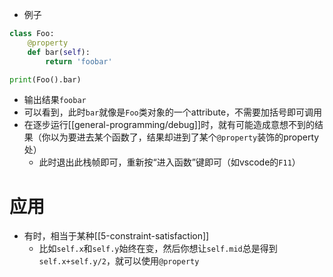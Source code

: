 - 例子
```python
class Foo:
    @property
    def bar(self):
        return 'foobar'

print(Foo().bar)
```
- 输出结果`foobar`
- 可以看到，此时`bar`就像是`Foo`类对象的一个attribute，不需要加括号即可调用
- 在逐步运行[[general-programming/debug]]时，就有可能造成意想不到的结果（你以为要进去某个函数了，结果却进到了某个`@property`装饰的property处）
  - 此时退出此栈帧即可，重新按“进入函数”键即可（如vscode的`F11`）
# 应用
- 有时，相当于某种[[5-constraint-satisfaction]]
  - 比如`self.x`和`self.y`始终在变，然后你想让`self.mid`总是得到`self.x+self.y/2`，就可以使用`@property`